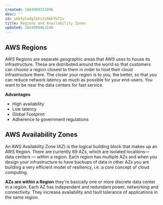 ```yaml
---
created: 1664908331096
desc: ''
id: y6bfptadglbhs2s06k7b71v
title: Regions and Availability Zones
updated: 1664909463148
---
```

   
## AWS Regions   
   
AWS Regions are separate geographic areas that AWS uses to house its infrastructure. These are distributed around the world so that customers can choose a region closest to them in order to host their cloud infrastructure there. The closer your region is to you, the better, so that you can reduce network latency as much as possible for your end-users. You want to be near the data centers for fast service.   
   
**Advantages**   
   
   
- High availability   
- Low latency   
- Global Footprint   
- Adherence to government regulations   
   
## AWS Availability Zones   
   
An AWS Availability Zone (AZ) is the logical building block that makes up an AWS Region. There are currently 69 AZs, which are isolated locations— data centers — within a region. Each region has multiple AZs and when you design your infrastructure to have backups of data in other AZs you are building a very efficient model of resiliency, i.e. a core concept of cloud computing.   
   
**AZs are within a Region** they're basically one or more discrete data center in a region. Each AZ has independent and redundant power, networking and connectivity. They increase availability and fault tolerance of applications in the same region.